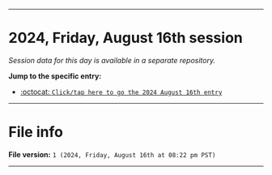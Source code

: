 
***

# 2024, Friday, August 16th session

_Session data for this day is available in a separate repository._

**Jump to the specific entry:**

- [:octocat: `Click/tap here to go the 2024 August 16th entry`](https://github.com/seanpm2001/SeansLifeArchive_Images_TinyTower_Y2024/tree/SeansLifeArchive_Images_TinyTower_Y2024_Main-dev/2024/08_August/16/)

***

# File info

**File version:** `1 (2024, Friday, August 16th at 08:22 pm PST)`

***
